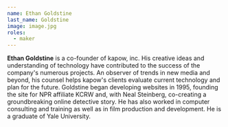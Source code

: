```yaml
---
name: Ethan Goldstine
last_name: Goldstine
image: image.jpg
roles:
  - maker
---
```

**Ethan Goldstine** is a co-founder of kapow, inc. His creative ideas and understanding of technology have contributed to the success of the company's numerous projects. An observer of trends in new media and beyond, his counsel helps kapow's clients evaluate current technology and plan for the future. Goldstine began developing websites in 1995, founding the site for NPR affiliate KCRW and, with Neal Steinberg, co-creating a groundbreaking online detective story. He has also worked in computer consulting and training as well as in film production and development. He is a graduate of Yale University.

